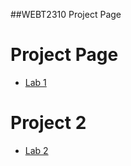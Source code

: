 ##WEBT2310 Project Page

<h1>Project Page</h1>

<ul>
<li><a href="Lab-1/WEBT-2310-Lab1/index.html" target="_blank">Lab 1</a></li>
</ul> 

<h1>Project 2</h1>

<ul>
<li><a href="Lab-2/WEBT-2310-Lab2/index.html" taget="_blank">Lab 2</a></li>
<ul>